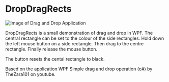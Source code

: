 # DropDragRects


![Image of Drag and Drop Application](https://github.com/KevinDyke/DragDropRects/tree/main/Images/DragDropRects.png)




DropDragRects is a small demonstration of drag and drop in WPF. The central rectangle can be set to the colour of the side rectangles. Hold down the left mouse button on a side rectangle. Then drag to the centre rectangle. Finally release the mouse button.

The button resets the cental rectangle to black.

Based on the application WPF Simple drag and drop operation (c#) by TheZara101 on youtube.
